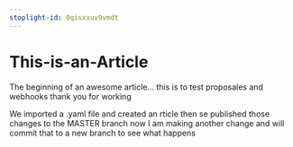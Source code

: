 ```yaml
---
stoplight-id: 0qisxxuv9vmdt
---
```


# This-is-an-Article

The beginning of an awesome article...
this is to test proposales and webhooks
thank you for working

We imported a .yaml file and created an rticle
then se published those changes to the MASTER branch
now I am making another change
and will commit that to a new branch to see what happens
